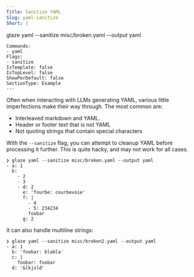 ```yaml
---
Title: Sanitize YAML 
Slug: yaml-sanitize
Short: |
  ```
  glaze yaml --sanitize misc/broken.yaml --output yaml
  ```
Commands:
- yaml
Flags:
- sanitize
IsTemplate: false
IsTopLevel: false
ShowPerDefault: false
SectionType: Example
---
```


Often when interacting with LLMs generating YAML, various little imperfections
make their way through. The most common are:

- Interleaved markdown and YAML.
- Header or footer text that is not YAML
- Not quoting strings that contain special characters

With the `--sanitize` flag, you can attempt to cleanup YAML before processing it further.
This is quite hacky, and may not work for all cases.

```
❯ glaze yaml --sanitize misc/broken.yaml --output yaml
- a: 1
  b:
    - 2
    - 3
    - d: 2
      e: 'fourbe: courbevoie'
      f: |
        - 4
        - 5: 234234
        foobar
      g: 2
```

It can also handle multiline strings:

```
❯ glaze yaml --sanitize misc/broken2.yaml --output yaml
- a: 1
  b: 'foobar: blabla'
  c: |
    foobar: foobar
  d: '&lkjsld'
```
